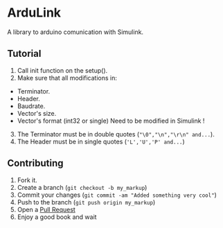 ArduLink
=============

A library to arduino comunication with Simulink.

Tutorial
-------

1. Call init function on the setup().
2. Make sure that all modifications in:
  * Terminator.
  * Header.
  * Baudrate.
  * Vector's size.
  * Vector's format (int32 or single)
  Need to be modified in Simulink !
3. The Terminator must be in double quotes (`"\0","\n","\r\n" and...`).
4. The Header must be in single quotes (`'L','U','P' and...`)


Contributing
------------

1. Fork it.
2. Create a branch (`git checkout -b my_markup`)
3. Commit your changes (`git commit -am "Added something very cool"`)
4. Push to the branch (`git push origin my_markup`)
5. Open a [Pull Request][1]
6. Enjoy a good book and wait

[1]: https://github.com/patrickelectric/ArduLink/pulls